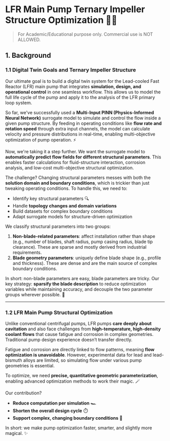 # LFR Main Pump Ternary Impeller Structure Optimization 🚀💧

> For Academic/Educational purpose only. Commercial use is NOT ALLOWED.

## 1. Background

### 1.1 Digital Twin Goals and Ternary Impeller Structure
Our ultimate goal is to build a digital twin system for the Lead-cooled Fast Reactor (LFR) main pump that integrates **simulation, design, and operational control** in one seamless workflow. This allows us to model the full life cycle of the pump and apply it to the analysis of the LFR primary loop system.  

So far, we've successfully used a **Multi-Input PINN (Physics-Informed Neural Network)** surrogate model to simulate and control the flow inside a given pump structure. By feeding in operating conditions like **flow rate and rotation speed** through extra input channels, the model can calculate velocity and pressure distributions in real-time, enabling multi-objective optimization of pump operation. ⚡

Now, we're taking it a step further. We want the surrogate model to **automatically predict flow fields for different structural parameters**. This enables faster calculations for fluid-structure interaction, corrosion analysis, and low-cost multi-objective structural optimization.

The challenge? Changing structural parameters messes with both the **solution domain and boundary conditions**, which is trickier than just tweaking operating conditions. To handle this, we need to:

- Identify key structural parameters 🔍  
- Handle **topology changes and domain variations**  
- Build datasets for complex boundary conditions  
- Adapt surrogate models for structure-driven optimization  

We classify structural parameters into two groups:

1. **Non-blade-related parameters**: affect installation rather than shape (e.g., number of blades, shaft radius, pump casing radius, blade tip clearance). These are sparse and mostly derived from industrial requirements.  
2. **Blade geometry parameters**: uniquely define blade shape (e.g., profile and thickness). These are dense and are the main source of complex boundary conditions.  

In short: non-blade parameters are easy, blade parameters are tricky. Our key strategy: **sparsify the blade description** to reduce optimization variables while maintaining accuracy, and decouple the two parameter groups wherever possible. 🎯

---

### 1.2 LFR Main Pump Structural Optimization
Unlike conventional centrifugal pumps, LFR pumps **care deeply about cavitation** and also face challenges from **high-temperature, high-density coolant flows** that cause fatigue and corrosion in complex geometries. Traditional pump design experience doesn’t transfer directly.  

Fatigue and corrosion are directly linked to flow patterns, meaning **flow optimization is unavoidable**. However, experimental data for lead and lead-bismuth alloys are limited, so simulating flow under various pump geometries is essential.  

To optimize, we need **precise, quantitative geometric parameterization**, enabling advanced optimization methods to work their magic. 🪄  

Our contribution?  

- **Reduce computation per simulation** 🏎️  
- **Shorten the overall design cycle** ⏱️  
- **Support complex, changing boundary conditions** 🌊  


In short: we make pump optimization faster, smarter, and slightly more magical. ✨

